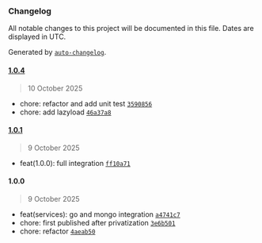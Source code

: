 ### Changelog

All notable changes to this project will be documented in this file. Dates are displayed in UTC.

Generated by [`auto-changelog`](https://github.com/CookPete/auto-changelog).

#### [1.0.4](https://github.com/dimaspandu/Pokecat-Hunt/compare/1.0.1...1.0.4)

> 10 October 2025

- chore: refactor and add unit test [`3590856`](https://github.com/dimaspandu/Pokecat-Hunt/commit/35908567e351970a9c9da5fbeb2252055f600d5d)
- chore: add lazyload [`46a37a8`](https://github.com/dimaspandu/Pokecat-Hunt/commit/46a37a8dd61cbf9eba0a5b8871080b7261d98fe5)

#### [1.0.1](https://github.com/dimaspandu/Pokecat-Hunt/compare/1.0.0...1.0.1)

> 9 October 2025

- feat(1.0.0): full integration [`ff10a71`](https://github.com/dimaspandu/Pokecat-Hunt/commit/ff10a71a1e164a901d12df8ee5660fc9e6c2a1cf)

#### 1.0.0

> 9 October 2025

- feat(services): go and mongo integration [`a4741c7`](https://github.com/dimaspandu/Pokecat-Hunt/commit/a4741c7b4af3dc33616be66ceaaefbd4545053c2)
- chore: first published after privatization [`3e6b501`](https://github.com/dimaspandu/Pokecat-Hunt/commit/3e6b5011bfadf8a2bf00d1f6273d590c06d5d669)
- chore: refactor [`4aeab50`](https://github.com/dimaspandu/Pokecat-Hunt/commit/4aeab50c0362e9ab1aceb753ac75afb523b76da8)

